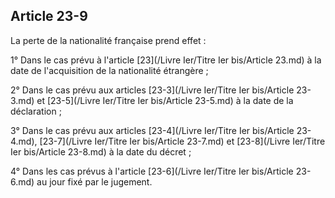 Article 23-9
----
La perte de la nationalité française prend effet :

1° Dans le cas prévu à l'article [23](/Livre Ier/Titre Ier bis/Article 23.md) à la date de l'acquisition de la nationalité
étrangère ;

2° Dans le cas prévu aux articles [23-3](/Livre Ier/Titre Ier bis/Article 23-3.md) et [23-5](/Livre Ier/Titre Ier bis/Article 23-5.md) à la date de la déclaration ;

3° Dans le cas prévu aux articles [23-4](/Livre Ier/Titre Ier bis/Article 23-4.md), [23-7](/Livre Ier/Titre Ier bis/Article 23-7.md) et [23-8](/Livre Ier/Titre Ier bis/Article 23-8.md) à la date du décret ;

4° Dans les cas prévus à l'article [23-6](/Livre Ier/Titre Ier bis/Article 23-6.md) au jour fixé par le jugement.
